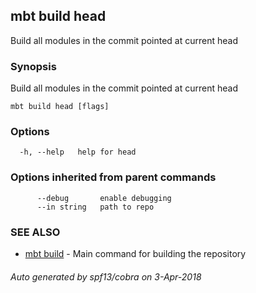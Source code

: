 ## mbt build head

Build all modules in the commit pointed at current head

### Synopsis


Build all modules in the commit pointed at current head



```
mbt build head [flags]
```

### Options

```
  -h, --help   help for head
```

### Options inherited from parent commands

```
      --debug       enable debugging
      --in string   path to repo
```

### SEE ALSO
* [mbt build](mbt_build.md)	 - Main command for building the repository

###### Auto generated by spf13/cobra on 3-Apr-2018
